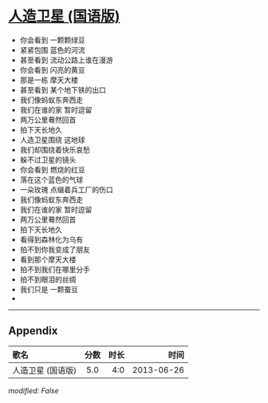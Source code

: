 # [人造卫星 (国语版)](https://music.163.com/song?id=26608834)

* 你会看到 一颗颗绿豆
* 紧紧包围 蓝色的河流
* 甚至看到 流动公路上谁在漫游
* 你会看到 闪亮的黄豆
* 那是一栋 摩天大楼
* 甚至看到 某个地下铁的出口
* 我们像蚂蚁东奔西走
* 我们在谁的家 暂时逗留
* 两万公里蓦然回首
* 拍下天长地久
* 人造卫星围绕 这地球
* 我们却围绕着快乐哀愁
* 躲不过卫星的镜头
* 你会看到 燃烧的红豆
* 落在这个蓝色的气球
* 一朵玫瑰 点缀着兵工厂的伤口
* 我们像蚂蚁东奔西走
* 我们在谁的家 暂时逗留
* 两万公里蓦然回首
* 拍下天长地久
* 看得到森林化为乌有
* 拍不到你我变成了朋友
* 看到那个摩天大楼
* 拍不到我们在哪里分手
* 拍不到眼泪的丝绸
* 我们只是 一颗蚕豆
* 


---

## Appendix

|歌名|分数|时长|时间|
|:---|:---:|---:|---:|
|人造卫星 (国语版)|5.0|4:0|2013-06-26

*modified: False*